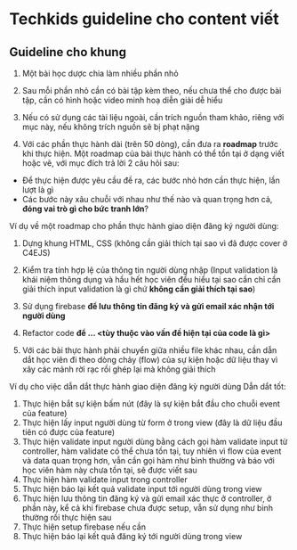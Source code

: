 # Techkids guideline cho content viết
## Guideline cho khung

1. Một bài học dược chia làm nhiều phần nhỏ

2. Sau mỗi phần nhỏ cần có bài tập kèm theo, nếu chưa thể cho được bài tập, cần có hình hoặc video minh hoạ diễn giải dễ hiểu

3. Nếu có sử dụng các tài liệu ngoài, cần trích nguồn tham khảo, riêng với mục này, nếu không trích nguồn sẽ bị phạt nặng

4. Với các phần thực hành dài (trên 50 dòng), cần đưa ra **roadmap** trước khi thực hiện. Một roadmap của bài thực hành có thể tồn tại ở dạng viết hoặc vẽ, với mục đích trả lời 2 câu hỏi sau:
- Để thực hiện được yêu cầu đề ra, các bước nhỏ hơn cần thực hiện, lần lượt là gì
- Các bước này xâu chuỗi với nhau như thế nào và quan trọng hơn cả, **đóng vai trò gì cho bức tranh lớn**?

Ví dụ về một roadmap cho phần thực hành giao diện đăng ký người dùng:
1. Dựng khung HTML, CSS (không cần giải thích tại sao vì đã được cover ở C4EJS)
2. Kiểm tra tính hợp lệ của thông tin người dùng nhập (Input validation là khái niệm thông dụng và hầu hết học viên đều hiểu tại sao cần chỉ cần giải thích input validation là gì chứ **không cần giải thích tại sao**)
3. Sử dụng firebase **để lưu thông tin đăng ký và gửi email xác nhận tới người dùng**
4. Refactor code **để ... <tùy thuộc vào vấn đề hiện tại của code là gì>**

5. Với các bài thực hành phải chuyển giữa nhiều file khác nhau, cần dẫn dắt học viên đi theo dòng chảy (flow) của sự kiện hoặc dữ liệu thay vì xây các mảnh rời rạc rồi ghép lại mà không giải thích

Ví dụ cho việc dẫn dắt thực hành giao diện đăng kỳ người dùng
Dẫn dắt tốt:
1. Thực hiện bắt sự kiện bấm nút (đây là sự kiện bắt đầu cho chuỗi event của feature)
2. Thực hiện lấy input người dùng từ form ở trong view (đây là dữ liệu đầu tiên có được của feature)
3. Thực hiện validate input người dùng bằng cách gọi hàm validate input từ controller, hàm validate có thể chưa tồn tại, tuy nhiên vì flow của event và data quan trọng hơn, vẫn cần gọi hàm như bình thường và báo với học viên hàm này chưa tồn tại, sẽ được viết sau
4. Thực hiện hàm validate input trong controller
5. Thực hiện báo lại kết quả validate input tới người dùng trong view
6. Thực hiện lưu thông tin đăng ký và gửi email xác thực ở controller, ở phần này, kể cả khi firebase chưa được setup, vẫn sử dụng như bình thường rồi thực hiện sau
7. Thực hiện setup firebase nếu cần
8. Thực hiện báo lại kết quả đăng ký tới người dùng trong view
